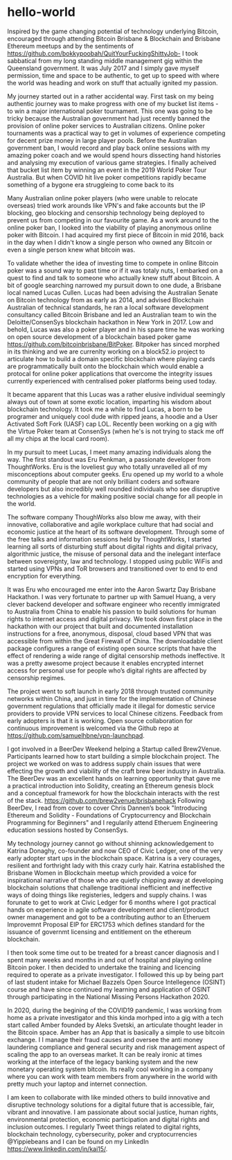 # hello-world

Inspired by the game changing potential of technology underlying Bitcoin, encouraged through attending Bitcoin Brisbane & Blockchain and Brisbane Ethereum meetups and by the sentiments of https://github.com/bokkypoobah/QuitYourFuckingShittyJob- I took sabbatical from my long standing middle management gig within the Queensland government. It was July 2017 and I simply gave myself permission, time and space to be authentic, to get up to speed with where the world was heading and work on stuff that actually ignited my passion.

My journey started out in a rather accidental way. First task on my being authentic journey was to make progress with one of my bucket list items - to win a major international poker tournament. This one was going to be tricky because the Australian government had just recently banned the provision of online poker services to Australian citizens. Online poker tournaments was a practical way to get in volumes of experience competing for decent prize money in large player pools. Before the Australian government ban, I would record and play back online sessions with my amazing poker coach and we would spend hours dissecting hand histories and analysing my execution of various game strategies. I finally acheived that bucket list item by winning an event in the 2019 World Poker Tour Australia. But when COVID hit live poker competitions rapidly became something of a bygone era struggleing to come back to its

Many Australian online poker players (who were unable to relocate overseas) tried work arounds like VPN's and fake accounts but the IP blocking, geo blocking and censorship technology being deployed to prevent us from competing in our favourite game. As a work around to the online poker ban, I looked into the viability of playing anonymous online poker with Bitcoin. I had acquired my first piece of Bitcoin in mid 2016, back in the day when I didn't know a single person who owned any Bitcoin or even a single person knew what bitcoin was. 

To validate whether the idea of investing time to compete in online Bitcoin poker was a sound way to past time or if it was totaly nuts, I embarked on a quest to find and talk to someone who actually knew stuff about Bitcoin. A bit of google searching narrowed my pursuit down to one dude, a Brisbane local named Lucas Cullen. Lucas had been advising the Australian Senate on Bitcoin technology from as early as 2014, and advised Blockchain Australian of technical standards, he ran a local software development consultancy called Bitcoin Brisbane and led an Australian team to win the Deloitte/ConsenSys blockchain hackathon in New York in 2017. Low and behold, Lucas was also a poker player and in his spare time he was working on open source development of a blockchain based poker game https://github.com/bitcoinbrisbane/BitPoker. Bitpoker has sinced morphed in its thinking and we are currenlty working on a block52.io project to articulate how to build a domain specific blockchain where playing cards are programmatically built onto the blockchain which would enable a protocal for online poker applications that overcome the integrity issues currently experienced with centralised poker platforms being used today. 

It became apparent that this Lucas was a rather elusive individual seemingly always out of town at some exotic location, imparting his wisdom about blockchain technology. It took me a while to find Lucas, a born to be programer and uniquely cool dude with ripped jeans, a hoodie and a User Activated Soft Fork (UASF) cap LOL. Recently been working on a gig with the Virtue Poker team at ConsenSys (when he's is not trying to stack me off all my chips at the local card room). 

In my pursuit to meet Lucas, I meet many amazing individuals along the way. The first standout was Eru Penkman, a passionate developer from ThoughtWorks. Eru is the loveliest guy who totally unravelled all of my misconceptions about computer geeks. Eru opened up my world to a whole community of people that are not only brilliant coders and software developers but also incredibly well rounded individuals who see disruptive technologies as a vehicle for making positive social change for all people in the world. 

The software company ThoughWorks also blow me away, with their innovative, collaborative and agile workplace culture that had social and economic justice at the heart of its software development. Through some of the free talks and information sessions held by ThoughtWorks, I started learning all sorts of disturbing stuff about digital rights and digital privacy, algorithmic justice, the misuse of personal data and the inelegant interface between sovereignty, law and technology. I stopped using public WiFis and started using VPNs and ToR browsers and transitioned over to end to end encryption for everything. 

It was Eru who encouraged me enter into the Aaron Swartz Day Brisbane Hackathon. I was very fortunate to partner up with Samuel Huang, a very clever backend developer and software engineer who recently immigrated to Australia from China to enable his passion to build solutions for human rights to internet access and digital privacy. We took down first place in the hackathon with our project that built and documented installation instructions for a free, anonymous, disposal, cloud based VPN that was accessible from within the Great Firewall of China. The downloadable client package configures a range of existing open source scripts that have the effect of rendering a wide range of digital censorship methods ineffective. It was a pretty awesome project because it enables encrypted internet access for personal use for people who’s digital rights are affected by censorship regimes.

The project went to soft launch in early 2018 through trusted community networks within China, and just in time for the implementation of Chinese government regulations that officially made it illegal for domestic service providers to provide VPN services to local Chinese citizens. Feedback from early adopters is that it is working. Open source collaboration for continuous improvement is welcomed via the Github repo at https://github.com/samuelhbne/vpn-launchpad. 

I got involved in a BeerDev Weekend helping a Startup called Brew2Venue. Participants learned how to start building a simple blockchain project. The project we worked on was to address supply chain issues that were effecting the growth and viability of the craft brew beer industry in Australia. The BeerDev was an excellent hands on learning opportunity that gave me a practical introduction into Solidity, creating an Ethereum genesis block and a conceptual framework for how the blockchain interacts with the rest of the stack. https://github.com/brew2venue/brisbanehack  Following BeerDev, I read from cover to cover Chris Dannen’s book "Introducing Ethereum and Solidity - Foundations of Cryptocurrency and Blockchain Programming for Beginners" and I regularily attend Etheruem Engineering education sessions hosted by ConsenSys.

My technology journey cannot go without shinning acknowledgement to Katrina Donaghy, co-founder and now CEO of Civic Ledger, one of the very early adopter start ups in the blockchain space. Katrina is a very courages, resilient and forthright lady with this crazy curly hair. Katrina established the Brisbane Women in Blockchain meetup which provided a voice for inspirational narrative of those who are quietly chipping away at developing blockchain solutions that challenge traditional inefficient and ineffective ways of doing things like registeries, ledgers and supply chains. I was forunate to get to work at Civic Ledger for 6 months where I got practical hands on experience in agile software development and client/product owner management and got to be a contributing author to an Etheruem Improvemnt Proposal EIP for ERC1753 which defines standard for the issuance of governmt licensing and entitlement on the ethereum blockchain.

I then took some time out to be treated for a breast cancer diagnosis and I spent many weeks and months in and out of hospital and playing online Bitcoin poker. I then decided to undertake the training and licencing required to operate as a private investigator. I followed this up by being part of last student intake for Michael Bazzels Open Source Intellegence (OSINT) course and have since continued my learning and application of OSINT through participating in the National Missing Persons Hackathon 2020.

In 2020, during the begining of the COVID19 pandemic, I was working from home as a private investigator and this kinda morhped into a gig with a tech start called Amber founded by Aleks Svetski, an articulate thought leader in the Bitcoin space. Amber has an App that is basically a simple to use bitcoin exchange.  I I manage their fraud causes and oversee the anti money laundering compliance and general security and risk management aspect of scaling the app to an overseas market. It can be realy ironic at times working at the interface of the legacy banking system and the new monetary operating system bitcoin. Its really cool working in a company where you can work with team members from anywhere in the world with pretty much your laptop and internet connection. 

I am keen to collaborate with like minded others to build innovative and disruptive technology solutions for a digital future that is accessible, fair, vibrant and innovative. I am passionate about social justice, human rights, environmental protection, economic participation and digital rights and inclusion outcomes. I regularly Tweet things related to digital rights, blockchain technology, cybersecurity, poker and cryptocurrencies @Yippiebeans and I can be found on my LinkedIn https://www.linkedin.com/in/kai15/.



